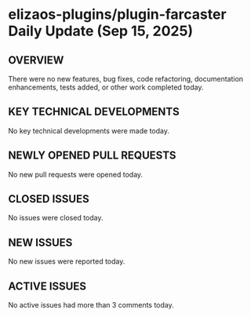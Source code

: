 # elizaos-plugins/plugin-farcaster Daily Update (Sep 15, 2025)
## OVERVIEW 
There were no new features, bug fixes, code refactoring, documentation enhancements, tests added, or other work completed today.
## KEY TECHNICAL DEVELOPMENTS
No key technical developments were made today.

## NEWLY OPENED PULL REQUESTS
No new pull requests were opened today.

## CLOSED ISSUES
No issues were closed today.

## NEW ISSUES
No new issues were reported today.

## ACTIVE ISSUES
No active issues had more than 3 comments today.
